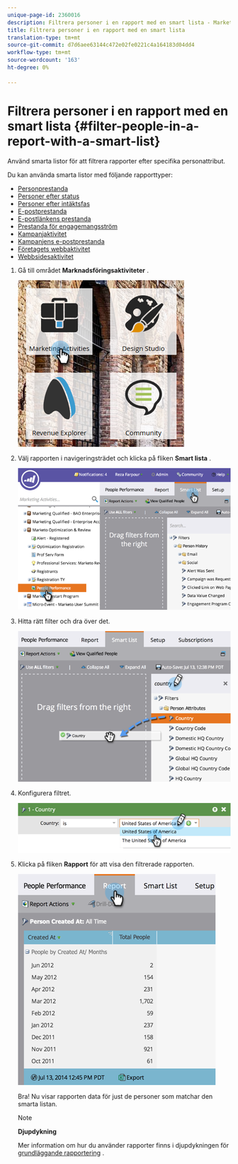 ```yaml
---
unique-page-id: 2360016
description: Filtrera personer i en rapport med en smart lista - Marketo Docs - Produktdokumentation
title: Filtrera personer i en rapport med en smart lista
translation-type: tm+mt
source-git-commit: d7d6aee63144c472e02fe0221c4a164183d04dd4
workflow-type: tm+mt
source-wordcount: '163'
ht-degree: 0%

---
```



# Filtrera personer i en rapport med en smart lista {#filter-people-in-a-report-with-a-smart-list}

Använd smarta listor för att filtrera rapporter efter specifika personattribut.

Du kan använda smarta listor med följande rapporttyper:

* [Personprestanda](../../../../product-docs/reporting/basic-reporting/report-types/people-performance-report.md)
* [Personer efter status](../../../../product-docs/reporting/basic-reporting/report-types/people-by-status-report.md)
* [Personer efter intäktsfas](http://docs.marketo.com/display/DOCS/People+by+Revenue+Stage+Report)
* [E-postprestanda](../../../../product-docs/email-marketing/email-programs/email-program-data/email-performance-report.md)
* [E-postlänkens prestanda](../../../../product-docs/email-marketing/email-programs/email-program-data/email-link-performance-report.md)
* [Prestanda för engagemangsström](../../../../product-docs/email-marketing/drip-nurturing/reports-and-notifications/engagement-stream-performance-report.md)
* [Kampanjaktivitet](../../../../product-docs/reporting/basic-reporting/report-types/campaign-activity-report.md)
* [Kampanjens e-postprestanda](../../../../product-docs/reporting/basic-reporting/report-types/campaign-email-performance-report.md)
* [Företagets webbaktivitet](../../../../product-docs/reporting/basic-reporting/report-types/company-web-activity-report.md)
* [Webbsidesaktivitet](../../../../product-docs/reporting/basic-reporting/report-types/web-page-activity-report.md)

1. Gå till området **Marknadsföringsaktiviteter** .

   ![](assets/image2017-3-27-11-3a31-3a2.png)

1. Välj rapporten i navigeringsträdet och klicka på fliken **Smart lista** .

   ![](assets/image2017-3-27-14-3a12-3a53.png)

1. Hitta rätt filter och dra över det.

   ![](assets/image2017-3-27-14-3a13-3a46.png)

1. Konfigurera filtret.

   ![](assets/image2014-9-16-12-3a35-3a50.png)

1. Klicka på fliken **Rapport** för att visa den filtrerade rapporten.

   ![](assets/image2017-3-27-14-3a14-3a16.png)

   Bra! Nu visar rapporten data för just de personer som matchar den smarta listan.

   >[!NOTE]
   >
   >**Djupdykning**
   >
   >
   >Mer information om hur du använder rapporter finns i djupdykningen för [grundläggande rapportering](http://docs.marketo.com/display/docs/basic+reporting) .

